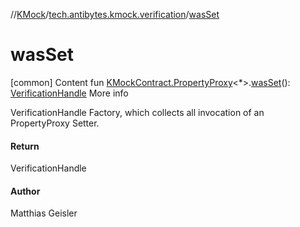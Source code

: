 //[KMock](../../index.md)/[tech.antibytes.kmock.verification](index.md)/[wasSet](was-set.md)



# wasSet
[common]
Content
fun [KMockContract.PropertyProxy](../tech.antibytes.kmock/-k-mock-contract/-property-proxy/index.md)<*>.[wasSet](was-set.md)(): [VerificationHandle](-verification-handle/index.md)
More info


VerificationHandle Factory, which collects all invocation of an PropertyProxy Setter.



#### Return


VerificationHandle



#### Author


Matthias Geisler
